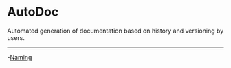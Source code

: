# AutoDoc

Automated generation of documentation based on history and versioning by users.

----

-[Naming](./naming.md)